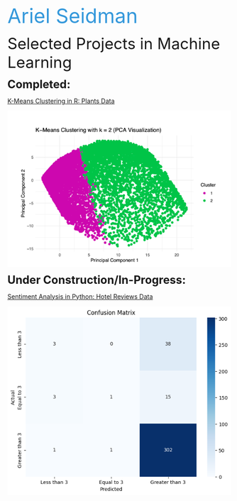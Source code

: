 <span style="color: #3498db;"><span style="font-size: 45px;">Ariel Seidman</span></span>

<span style="font-size: 35px;">Selected Projects in Machine Learning</span>

<span style="font-size: 25px;">**Completed:**</span>

[K-Means Clustering in R: Plants Data]( https://github.com/arielseidman/Plants.git)

[<img src="PCA.png" alt="PCA" style="display: block;">]( https://github.com/arielseidman/Plants.git)

<span style="font-size: 25px;">**Under Construction/In-Progress:**</span>

[Sentiment Analysis in Python: Hotel Reviews Data](https://github.com/arielseidman/Hotels.git) 

[<img src="Hotels_Confusion_Matrix.png" alt="PCA" style="display: block;">](https://github.com/arielseidman/Hotels.git)
